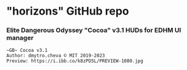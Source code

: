 # "horizons" GitHub repo
### Elite Dangerous Odyssey "Cocoa" v3.1 HUDs for EDHM UI manager
```
~GB~ Cocoa v3.1
Author: dmytro.cheva © MIT 2019-2023
Preview: https://i.ibb.co/k8zPD5L/PREVIEW-1080.jpg
```
